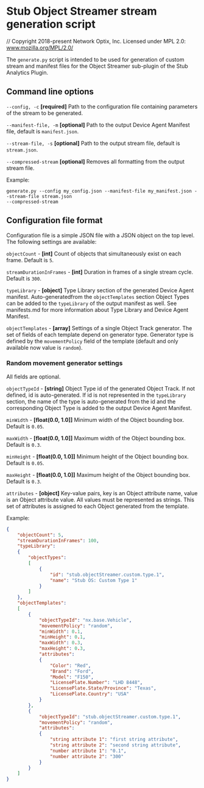 # Stub Object Streamer stream generation script

// Copyright 2018-present Network Optix, Inc. Licensed under MPL 2.0: www.mozilla.org/MPL/2.0/

The `generate.py` script is intended to be used for generation of custom stream and manifest files
for the Object Streamer sub-plugin of the Stub Analytics Plugin.

## Command line options

`--config, -c` **[required]** Path to the configuration file containing parameters of the stream to
be generated.

`--manifest-file, -m` **[optional]** Path to the output Device Agent Manifest file, default is
`manifest.json`.

`--stream-file, -s` **[optional]** Path to the output stream file, default is `stream.json`.

`--compressed-stream` **[optional]** Removes all formatting from the output stream file.

Example:
```
generate.py --config my_config.json --manifest-file my_manifest.json --stream-file stream.json
--compressed-stream
```

## Configuration file format

Configuration file is a simple JSON file with a JSON object on the top level. The following
settings are available:

`objectCount` - **[int]** Count of objects that simultaneously exist on each frame. Default is `5`.

`streamDurationInFrames` - **[int]** Duration in frames of a single stream cycle. Default is `300`.

`typeLibrary` - **[object]** Type Library section of the generated Device Agent manifest.
Auto-generatedfrom the `objectTemplates` section Object Types can be added to the `typeLibrary` of
the output manifest as well. See manifests.md for more information about Type Library and Device
Agent Manifest.

`objectTemplates` - **[array]** Settings of a single Object Track generator. The set of fields of
each template depend on generator type. Generator type is defined by the `movementPolicy` field of
the template (default and only available now value is `random`).

### Random movement generator settings

All fields are optional.

`objectTypeId` - **[string]** Object Type id of the generated Object Track. If not
defined, id is auto-generated. If id is not represented in the `typeLibrary` section, the name of
the type is auto-generated from the id and the corresponding Object Type is added to the output
Device Agent Manifest.

`minWidth` - **[float(0.0, 1.0]]** Minimum width of the Object bounding box. Default is `0.05`.

`maxWidth` - **[float(0.0, 1.0]]** Maximum width of the Object bounding box. Default is `0.3`.

`minHeight` - **[float(0.0, 1.0]]** Minimum height of the Object bounding box. Default is `0.05`.

`maxHeight` - **[float(0.0, 1.0]]** Maximum height of the Object bounding box. Default is `0.3`.

`attributes` - **[object]** Key-value pairs, key is an Object attribute name, value is
an Object attribute value. All values must be represented as strings. This set of attributes is
assigned to each Object generated from the template.

Example:
```json
{
    "objectCount": 5,
    "streamDurationInFrames": 100,
    "typeLibrary":
    {
        "objectTypes":
        [
            {
                "id": "stub.objectStreamer.custom.type.1",
                "name": "Stub OS: Custom Type 1"
            }
        ]
    },
    "objectTemplates":
    [
        {
            "objectTypeId": "nx.base.Vehicle",
            "movementPolicy": "random",
            "minWidth": 0.1,
            "minHeight": 0.1,
            "maxWidth": 0.3,
            "maxHeight": 0.3,
            "attributes":
            {
                "Color": "Red",
                "Brand": "Ford",
                "Model": "F150",
                "LicensePlate.Number": "LHD 8448",
                "LicensePlate.State/Province": "Texas",
                "LicensePlate.Country": "USA"
            }
        },
        {
            "objectTypeId": "stub.objectStreamer.custom.type.1",
            "movementPolicy": "random",
            "attributes":
            {
                "string attribute 1": "first string attribute",
                "string attribute 2": "second string attribute",
                "number attribute 1": "0.1",
                "number attribute 2": "300"
            }
        }
    ]
}

```
